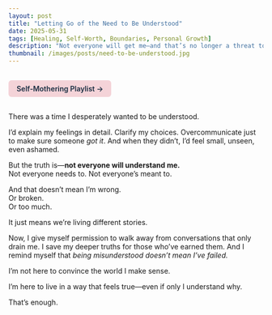 ```yaml
---
layout: post
title: "Letting Go of the Need to Be Understood"
date: 2025-05-31
tags: [Healing, Self-Worth, Boundaries, Personal Growth]
description: "Not everyone will get me—and that’s no longer a threat to my worth."
thumbnail: /images/posts/need-to-be-understood.jpg
---
```


<a href="https://music.youtube.com/playlist?list=PLuO5E1rh5RqIzePJeOjdXo62gwnYJ748_&si=NvtF0mzI9Sx2IoPu&shuffle=1" 
   target="_blank" 
   class="back-button"
   style="display:inline-block; margin: 1rem auto; background-color: #F4D3D8; color: #1A2D41; padding: 0.5rem 1rem; border-radius: 6px; font-weight: 600; text-decoration: none;">
  Self‑Mothering Playlist →
</a>

There was a time I desperately wanted to be understood.

I’d explain my feelings in detail. Clarify my choices. Overcommunicate just to make sure someone *got it*. And when they didn’t, I’d feel small, unseen, even ashamed.

But the truth is—**not everyone will understand me.**  
Not everyone needs to. Not everyone’s meant to.

And that doesn’t mean I’m wrong.  
Or broken.  
Or too much.

It just means we’re living different stories.

Now, I give myself permission to walk away from conversations that only drain me. I save my deeper truths for those who’ve earned them. And I remind myself that *being misunderstood doesn’t mean I’ve failed.*

I’m not here to convince the world I make sense.

I’m here to live in a way that feels true—even if only I understand why.

That’s enough.
